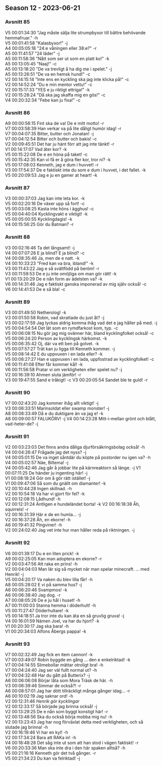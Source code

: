 ## Season 12 - 2023-06-21  

### Avsnitt 85  
V5 00:01:34:30 "Jag måste sälja lite strumpbyxor till bättre behövande hemmafruar." -h  
V5 00:01:41:58 "Kalasbyxor!" -j  
A4 00:05:05:18 "24:e våningen eller 38:e?" -r  
A5 00:11:41:57 "24 läder" -j  
A5 00:11:58:36 "Nått som ser ut som en platt ko!" -k  
A5 00:13:05:45 "Naaj!" -c  
A5 00:13:18:20 "De va trevligt å ha dig me i spelet." -j  
A5 00:13:26:51 "De va en hemsk hund!" -c  
V2 00:14:15:14 "Inte ens en kyckling ska jag inte klicka på!" -c  
V2 00:14:52:24 "Du e min mentor vettu!" -c  
V2 00:15:17:33 "YES e ju riktigt ettriga!" -k  
V2 00:15:28:24 "Då ska jag skaffa mig en gös!" -c  
V4 00:20:32:34 "Febe kan ju fixa!" -c  

### Avsnitt 86  
A9 00:00:56:15 Fint ska de va! De e mitt motto! -r  
V7 00:03:58:39 Han verkar va på lite dåligt humör idag! -r  
V7 00:04:07:35 Bitter, butter och Jonatan! -j  
V7 00:04:12:54 Bitter och butter och bakis! -c  
V2 00:09:45:51 Det har ju hänt förr att jag inte tänkt! -r  
V1 00:14:17:07 Vad äter kor? -k  
V5 00:15:22:08 De e en höna på taket! -c  
V5 00:15:42:35 Kan vi få er å göra fler kor, tror ni? -k  
V5 00:17:08:03 Kenneth, jag e dum i huvvet! -r  
V3 00:17:54:37 De e faktiskt inte du som e dum i huvvet, i det fallet. -k  
V5 00:20:09:53 Jag e ju en gamer at heart! -k  

### Avsnitt 87  
V3 00:00:37:03 Jag kan inte leta kor. -k  
V5 00:02:20:16 De växer upp så fort! -c  
V5 00:03:08:25 Kasta inte höns i ägghus! -c  
V5 00:04:40:04 Kycklingvakt e viktigt! -k  
V5 00:05:00:55 Kycklingdagis! -k  
V4 00:15:56:25 Gör du Batman? -r  

### Avsnitt 88  
V3 00:02:16:46 Ta det långsamt! -j  
V4 00:07:07:28 E ja blind? E ja blind? -c  
V4 00:08:35:46 Ja, men de e natt. -k  
V4 00:10:33:23 "Fred kan va bra, ibland!" -k  
V3 00:11:43:22 Jag e så svältfödd på beröm! -r  
V3 00:11:59:53 De e ju inte omöjliga om man gör rätt! -k  
V1 00:13:20:29 De e nån form av ädelsten va? -k  
V6 00:14:31:46 Jag e faktiskt ganska imponerad av mig själv också! -c  
V6 00:14:41:53 De e så bla! -c  

### Avsnitt 89 
V3 00:01:49:50 Netherolog! -k  
V3 00:01:50:58 Robin, vad skrattade du just åt? -j  
V3 00:02:17:59 Jag lyckas aldrig komma ihåg vad det e jag håller på med. -j  
V5 00:04:54:54 Det lät som en rymdfarkost kom, typ. -c  
V5 00:06:08:15 Nu gör jag mig ovänner här, bland kycklingfolket också! -c  
V5 00:06:24:20 Person av kycklingsk härkomst. -k  
V5 00:06:35:42 Oj, där va ett ben på golvet. -k  
V5 00:07:57:27 Trät kan ju ligga till Kenneth kommer. -j  
V5 00:08:14:42 E du uppvuxen i en lada eller? -k  
V5 00:08:27:27 Han e uppvuxen i en lada, uppfostrad av kycklingfolket! -c  
V6 00:11:41:08 Efter får kommer kål! -k  
V6 00:11:56:58 Pratar vi om verkligheten eller spelet nu? -j  
V2 00:16:39:10 Ahmen sluta jämför! -r  
V3 00:19:47:55 Sand e tråkigt! -c 
V3 00:20:05:54 Sandet ble te guld! -r   

### Avsnitt 90   
V7 00:02:43:20 Jag kommer ihåg allt viktigt! -j  
V3 00:06:33:51 Marinsoldat eller swamp monster! -j  
A8 00:08:33:49 Då e du duktigare än va jag e! -k  
A8 00:09:00:57 FALUKÖRV! -j 
V4 00:14:23:28 Mitt-i-mellan grönt och blått, vad-heter-de? -j  

### Avsnitt 91 
V2 00:03:23:03 Det finns andra dåliga djurförsäkringsbolag också! -h  
V4 00:04:26:47 Frågade jag det nyss? -j  
V4 00:05:01:15 De va inget såntdär du köpte på postorder nu igen va? -h  
V4 00:05:02:57 Näe, Biltema! -j  
V4 00:05:42:46 Jag går å jobbar lite på kärnreaktorn så länge. -j 
V1 00:07:11:25 De händer ju ingenting här! -j  
V1 00:08:18:24 Gör om å gör rätt istället! -j  
V1 00:09:47:06 Så som du gnällt om diamanter! -k  
V2 00:10:44:28 Ingen skillnad. -h  
V2 00:10:54:18 Va har vi gjort för fel? -k  
V2 00:12:08:15 Lådhund! -h  
V2 00:12:31:24 Äntligen e hundeländet borta! -k 
V2 00:16:18:38 Åh, squirrels! -r  
V2 00:16:31:39 Här e de en humla... -j  
V2 00:16:37:28 Åh, en ekorre! -h  
A6 00:19:41:32 Pingviner! -h  
V2 00:24:02:40 Jag vet inte hur man håller reda på riktningen. -j  

### Avsnitt 92   
V6 00:01:39:17 Du e en liten prick! -k  
A9 00:02:25:05 Kan man adoptera en ekorre? -r  
V2 00:03:47:56 Att raka en prins! -h  
V2 00:04:04:03 Man lär sig så mycket när man spelar minecraft. ... med Henrik! -j  
V5 00:04:20:17 Va naken du blev lilla får! -h  
A8 00:05:28:02 E vi på samma hus? -j  
A6 00:06:20:46 Svampmos! -k  
A6 00:06:38:40 Jag dog. -r  
A7 00:08:05:26 De e ju hål i huset! -h  
A7 00:11:00:03 Stanna hemma i döderhult! -h  
V5 00:11:27:47 Döderhultare! -k  
V5 00:14:18:51 Ja tror inte du kan äta en så gruvlig gruva! -j   
V4 00:16:01:59 Nämen Joel, va har du hjort? -k  
V1 00:20:30:17 Jag ska bara! -h  
V1 00:20:34:03 Alfons Åbergs pappa! -k  

### Avsnitt 93   
V7 00:02:32:49 Jag fick en item cannon! -k  
V7 00:03:49:07 Robin byggde en gång ... den e enkelriktad! -k  
V7 00:04:14:55 Slimebollar mättar otroligt bra! -h  
V7 00:04:24:40 Jag ser väl fullt normal ut? -h  
V7 00:04:32:48 Har du gått på Butterix? -j  
A6 00:06:06:08 Börjar låta som Mora Träsk de här. -h   
V3 00:06:39:46 Simmar de också?! -r  
A6 00:08:57:01 Jag har dött tillräckligt många gånger idag... -r  
A6 00:10:02:19 Jag saknar ord! -h  
V2 00:12:31:46 *Henrik gör kycklingar*  
V2 00:12:33:17 Så började jag brinna också! -j  
V2 00:13:29:25 De e nån som byggt konstigt här! -r  
V2 00:13:48:56 Ska du också börja mobba mig nu! -h   
V2 00:13:23:43 Jag har nog förväxlat detta med verkligheten, och så slutade jag brinna! -h   
V2 00:16:19:46 Vi har en kyl! -h  
V2 00:17:34:24 Bara att RAKa in! -h  
V4 00:18:48:28 Det såg inte ut som att han stod i vägen faktiskt! -r  
V6 00:20:33:36 Man ska inte dra i den här spaken alltså? -h  
V5 00:21:16:16 Kenneth gör det två gånger. -r  
V5 00:21:34:23 Du kan va felriktad! -j  
